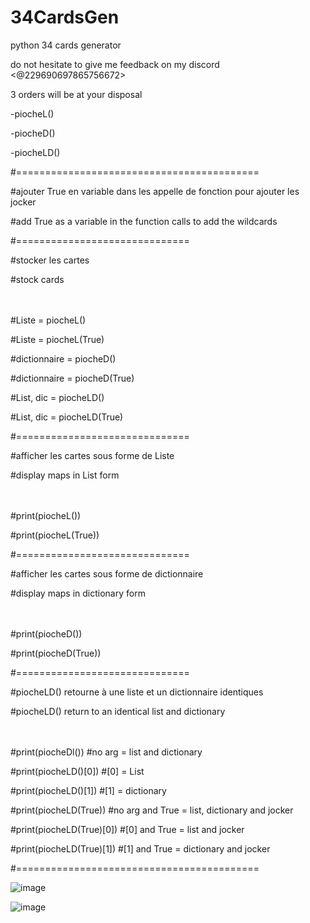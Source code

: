 # 34CardsGen
python 34 cards generator

do not hesitate to give me feedback on my discord <@229690697865756672>

3 orders will be at your disposal

-piocheL()

-piocheD()

-piocheLD()

#==========================================

#ajouter True en variable dans les appelle de fonction pour ajouter les jocker

#add True as a variable in the function calls to add the wildcards

#==============================

#stocker les cartes

#stock cards

ㅤ

#Liste = piocheL()

#Liste = piocheL(True)

#dictionnaire = piocheD()

#dictionnaire = piocheD(True)

#List, dic = piocheLD()

#List, dic = piocheLD(True)

#==============================

#afficher les cartes sous forme de Liste

#display maps in List form

ㅤ

#print(piocheL())

#print(piocheL(True))

#==============================

#afficher les cartes sous forme de dictionnaire

#display maps in dictionary form

ㅤ

#print(piocheD())

#print(piocheD(True))

#==============================

#piocheLD() retourne à une liste et un dictionnaire identiques

#piocheLD() return to an identical list and dictionary

ㅤ

#print(piocheDl())        #no arg = list and dictionary

#print(piocheLD()[0])     #[0] = List

#print(piocheLD()[1])     #[1] = dictionary

#print(piocheLD(True))    #no arg and True = list, dictionary and jocker

#print(piocheLD(True)[0]) #[0] and True = list and jocker

#print(piocheLD(True)[1]) #[1] and True = dictionary and jocker


#==========================================

![image](https://user-images.githubusercontent.com/70235437/124331066-fbb95c00-db8e-11eb-97be-c3c96cd0cd21.png)

![image](https://user-images.githubusercontent.com/70235437/124331004-dc223380-db8e-11eb-9cdb-8b67f095200d.png)

 
